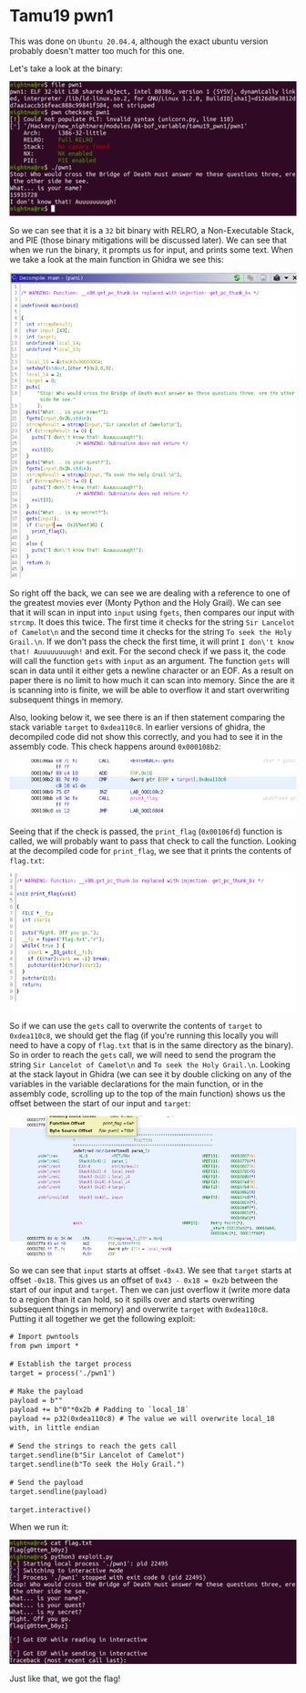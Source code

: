 # Tamu19 pwn1

This was done on `Ubuntu 20.04.4`, although the exact ubuntu version probably doesn't matter too much for this one.

Let's take a look at the binary:

![intro_data](pics/intro_data.png)


So we can see that it is a `32` bit binary with RELRO, a Non-Executable Stack, and PIE (those binary mitigations will be discussed later). We can see that when we run the binary, it prompts us for input, and prints some text. When we take a look at the main function in Ghidra we see this:

![main](pics/main.png)

So right off the back, we can see we are dealing with a reference to one of the greatest movies ever (Monty Python and the Holy Grail). We can see that it will scan in input into `input` using `fgets`, then compares our input with `strcmp`. It does this twice. The first time it checks for the string `Sir Lancelot of Camelot\n` and the second time it checks for the string `To seek the Holy Grail.\n`. If we don't pass the check the first time, it will print `I don\'t know that! Auuuuuuuugh!` and exit. For the second check if we pass it, the code will call the function `gets` with `input` as an argument. The function `gets` will scan in data until it either gets a newline character or an EOF. As a result on paper there is no limit to how much it can scan into memory. Since the are it is scanning into is finite, we will be able to overflow it and start overwriting subsequent things in memory.

Also, looking below it, we see there is an if then statement comparing the stack variable `target` to `0xdea110c8`. In earlier versions of ghidra, the decompiled code did not show this correctly, and you had to see it in the assembly code. This check happens around `0x000108b2`:

![important_check](pics/important_check.png)

Seeing that if the check is passed, the `print_flag` (`0x00106fd`) function is called, we will probably want to pass that check to call the function. Looking at the decompiled code for `print_flag`, we see that it prints the contents of `flag.txt`:

![important_check](pics/flag.png)

So if we can use the `gets` call to overwrite the contents of `target` to `0xdea110c8`, we should get the flag (if you're running this locally you will need to have a copy of `flag.txt` that is in the same directory as the binary). So in order to reach the `gets` call, we will need to send the program the string `Sir Lancelot of Camelot\n` and `To seek the Holy Grail.\n`. Looking at the stack layout in Ghidra (we can see it by double clicking on any of the variables in the variable declarations for the main function, or in the assembly code, scrolling up to the top of the main function) shows us the offset between the start of our input and `target`:

![stack_frame](pics/stack_frame.png)


So we can see that `input` starts at offset `-0x43`. We see that `target` starts at offset `-0x18`. This gives us an offset of `0x43 - 0x18 = 0x2b` between the start of our input and `target`. Then we can just overflow it (write more data to a region than it can hold, so it spills over and starts overwriting subsequent things in memory) and overwrite `target` with `0xdea110c8`. Putting it all together we get the following exploit:

```
# Import pwntools
from pwn import *

# Establish the target process
target = process('./pwn1')

# Make the payload
payload = b""
payload += b"0"*0x2b # Padding to `local_18`
payload += p32(0xdea110c8) # The value we will overwrite local_18 with, in little endian

# Send the strings to reach the gets call
target.sendline(b"Sir Lancelot of Camelot")
target.sendline(b"To seek the Holy Grail.")

# Send the payload
target.sendline(payload)

target.interactive()
```

When we run it:

![run_exploit](pics/run_exploit.png)

Just like that, we got the flag!
